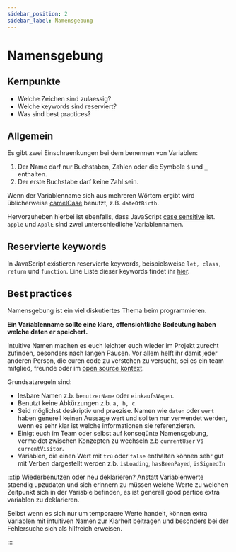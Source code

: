 ```yaml
---
sidebar_position: 2
sidebar_label: Namensgebung
---
```


# Namensgebung

## Kernpunkte

- Welche Zeichen sind zulaessig?
- Welche keywords sind reserviert?
- Was sind best practices?

## Allgemein

Es gibt zwei Einschraenkungen bei dem benennen von Variablen:

1. Der Name darf nur Buchstaben, Zahlen oder die Symbole `$` und `_` enthalten.
2. Der erste Buchstabe darf keine Zahl sein.

Wenn der Variablenname sich aus mehreren Wörtern ergibt wird üblicherweise [camelCase](https://en.wikipedia.org/wiki/Camel_case) benutzt, z.B. `dateOfBirth`.

Hervorzuheben hierbei ist ebenfalls, dass JavaScript [case sensitive](https://de.wikipedia.org/wiki/Case_sensitivity) ist. `apple` und `ApplE` sind zwei unterschiedliche Variablennamen.

## Reservierte keywords

In JavaScript existieren reservierte keywords, beispielsweise `let, class, return` und `function`. Eine Liste dieser keywords findet ihr [hier](https://developer.mozilla.org/en-US/docs/Web/JavaScript/Reference/Lexical_grammar#keywords).

## Best practices

Namensgebung ist ein viel diskutiertes Thema beim programmieren.

**Ein Variablenname sollte eine klare, offensichtliche Bedeutung haben welche daten er speichert.**

Intuitive Namen machen es euch leichter euch wieder im Projekt zurecht zufinden, besonders nach langen Pausen. Vor allem helft ihr damit jeder anderen Person, die euren code zu verstehen zu versucht, sei es ein team mitglied, freunde oder im [open source kontext](https://en.wikipedia.org/wiki/Open-source_software).

Grundsatzregeln sind:

- lesbare Namen z.b. `benutzerName` oder `einkaufsWagen`.
- Benutzt keine Abkürzungen z.b. `a, b, c`.
- Seid möglichst deskriptiv und praezise. Namen wie `daten` oder `wert` haben generell keinen Aussage wert und sollten nur verwendet werden, wenn es sehr klar ist welche informationen sie referenzieren.
- Einigt euch im Team oder selbst auf konseqünte Namensgebung, vermeidet zwischen Konzepten zu wechseln
  z.b `currentUser` vs `currentVisitor`.
- Variablen, die einen Wert mit `trü` oder `false` enthalten können sehr gut mit Verben dargestellt werden z.b.
  `isLoading`, `hasBeenPayed`, `isSignedIn`

:::tip Wiederbenutzen oder neu deklarieren?
Anstatt Variablenwerte staendig upzudaten und sich erinnern zu müssen welche Werte zu welchen Zeitpunkt sich in der Variable befinden,
es ist generell good partice extra variablen zu deklarieren.

Selbst wenn es sich nur um temporaere Werte handelt, können extra Variablen mit intuitiven Namen zur Klarheit beitragen
und besonders bei der Fehlersuche sich als hilfreich erweisen.

:::

